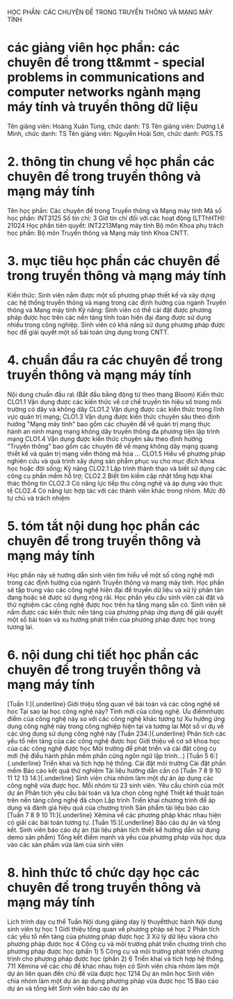 HỌC PHẦN: CÁC CHUYÊN ĐỀ TRONG TRUYỀN THÔNG VÀ MẠNG MÁY TÍNH
# các giảng viên học phần: các chuyên đề trong tt&mmt  - special problems in communications and computer networks ngành mạng máy tính và truyền thông dữ liệu
Tên giảng viên: Hoàng Xuân Tùng, chức danh: TS
Tên giảng viên: Dương Lê Minh, chức danh: TS
Tên giảng viên: Nguyễn Hoài Sơn, chức danh: PGS.TS 
# 2. thông tin chung về học phần các chuyên đề trong truyền thông và mạng máy tính 
Tên học phần: Các chuyên đề trong Truyền thông và Mạng máy tính Mã số học phần: INT3125 Số tín chỉ: 3 Giờ tín chỉ đối với các hoạt động (LTThHTH): 21024 Học phần tiên quyết: INT2213Mạng máy tính Bộ môn Khoa phụ trách học phần: Bộ môn Truyền thông và Mạng máy tính Khoa CNTT. 
# 3. mục tiêu học phần các chuyên đề trong truyền thông và mạng máy tính 
Kiến thức: Sinh viên nắm được một số phương pháp thiết kế và xây dựng các hệ thống truyền thông và mạng trong các định hướng của ngành Truyền thông và Mạng máy tính Kỹ năng: Sinh viên có thể cài đặt được phương pháp được học trên các nền tảng tính toán hiện đại đang được sử dụng nhiều trong công nghiệp. Sinh viên có khả năng sử dụng phương pháp được học để giải quyết một số bài toán ứng dụng trong CNTT. 
# 4. chuẩn đầu ra các chuyên đề trong truyền thông và mạng máy tính 
Nội dung chuẩn đầu ra\ (Bắt đầu bằng động từ theo thang Bloom) Kiến thức CLO1.1 Vận dụng được các kiến thức về cơ chế truyền tín hiệu số trong môi trường có dây và không dây CLO1.2 Vận dụng được các kiến thức trong lĩnh vực quản trị mạng; CLO1.3 Vận dụng được kiến thức chuyên sâu theo định hướng "Mạng máy tính" bao gồm các chuyên đề về quản trị mạng thực hành an ninh mạng mạng không dây truyền thông đa phương tiện lập trình mạng CLO1.4 Vận dụng được kiến thức chuyên sâu theo định hướng "Truyền thông" bao gồm các chuyên đề về mạng không dây mạng quang thiết kế và quản trị mạng viễn thông mã hóa ... CLO1.5 Hiểu về phương pháp nghiên cứu và quá trình xây dựng sản phẩm phục vụ cho mục đích khoa học hoặc đời sống; Kỹ năng CLO2.1 Lập trình thành thạo và biết sử dụng các công cụ phần mềm hỗ trợ; CLO2.2 Biết tìm kiếm cập nhật tổng hợp khai thác thông tin CLO2.3 Có năng lực tiếp thu công nghệ và áp dụng vào thực tế CLO2.4 Có năng lực hợp tác với các thành viên khác trong nhóm. Mức độ tự chủ và trách nhiệm 
# 5. tóm tắt nội dung học phần các chuyên đề trong truyền thông và mạng máy tính 
Học phần này sẽ hướng dẫn sinh viên tìm hiểu về một số công nghệ mới trong các định hướng của ngành Truyền thông và mạng máy tính. Học phần sẽ tập trung vào các công nghệ hiện đại để truyền dữ liệu và xử lý phân tán đang hoặc sẽ được sử dụng rộng rãi. Học phần yêu cầu sinh viên cài đặt và thử nghiệm các công nghệ được học trên hạ tầng mạng sẵn có. Sinh viên sẽ nắm được các kiến thức nền tảng của phương pháp ứng dụng để giải quyết một số bài toán và xu hướng phát triển của phương pháp được học trong tương lai.
# 6. nội dung chi tiết học phần các chuyên đề trong truyền thông và mạng máy tính 
[Tuần 1:]{.underline} Giới thiệu tổng quan về bài toán và các công
nghệ sẽ học Tại sao lại học công nghệ này? Tính mới của công nghệ. Ưu điểmnhược điểm của công nghệ này so với các công nghệ khác tương tự Xu hướng ứng dụng công nghệ này trong công nghiệp hiện tại và tương lai Một số ví dụ về các ứng dụng sử dụng công nghệ này 
[Tuần 234:]{.underline} Phân tích các yếu tố nền tảng của các công
nghệ được học Giới thiệu về cơ sở khoa học của các công nghệ được học Môi trường để phát triển và cài đặt công cụ mới (hệ điều hành phần mềm phần cứng ngôn ngữ lập trình...) 
[Tuần 5 6:]{.underline} Triển khai và tích hợp hệ thống. Cài đặt môi trường Cài đặt phần mềm Báo cáo kết quả thử nghiệm Tài liệu hướng dẫn cần có 
[Tuần 7 8 9 10 11 12 13 14:]{.underline} Sinh viên chia nhóm
làm một dự án áp dụng các công nghệ vừa được học. Mỗi nhóm từ 23 sinh
viên. Yêu cầu chính của một dự án Phân tích yêu cầu bài toán và lựa chọn công nghệ Thiết kế thuật toán trên nền tảng công nghệ đã chọn Lập trình Triển khai chương trình để áp dụng và đánh giá hiệu quả của chương trình Sản phẩm tài liệu báo cáo 
[Tuần 7 8 9 10 11:]{.underline} Xêmina về các phương pháp khác
nhau hiện có giải các bài toán tương tự. 
[Tuần 15:]{.underline} Báo cáo dự án và tổng kết. Sinh viên báo cáo dự án (tài liệu phân tích thiết kế hướng dẫn sử dụng demo sản phẩm) Tổng kết điểm mạnh và yếu của phương pháp vừa học dựa vào các sản phẩm vừa làm của sinh viên 
# 8. hình thức tổ chức dạy học các chuyên đề trong truyền thông và mạng máy tính 
Lịch trình dạy cụ thể Tuần Nội dung giảng dạy lý thuyếtthực hành Nội dung sinh viên tự học 1 Giới thiệu tổng quan về phương pháp sẽ học 2 Phân tích các yếu tố nền tảng của phương pháp được học 3 Xử lý dữ liệu vàora cho phương pháp được học 4 Công cụ và môi trường phát triển chương trình cho phương pháp được học (phần 1) 5 Công cụ và môi trường phát triển chương trình cho phương pháp được học (phần 2) 6 Triển khai và tích hợp hệ thống. 711 Xêmina về các chủ để khác nhau hiện có Sinh viên chia nhóm làm một dự án liên quan đến chủ đề vừa được học 1214 Dự án môn học Sinh viên chia nhóm làm một dự án áp dụng phương pháp vừa được học 15 Báo cáo dự án và tổng kết Sinh viên báo cáo dự án 
